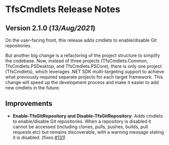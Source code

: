 # TfsCmdlets Release Notes

## Version 2.1.0 (_13/Aug/2021_)

On the user-facing front, this release adds cmdlets to enable/disable Git repositories.

But another big change is a refactoring of the project structure to simplify the codebase. Now, instead of three projects (TfsCmdlets.Common, TfsCmdlets.PSDesktop, and TfsCmdlets.PSCore), there is only one project (TfsCmdlets), which leverages .NET SDK multi-targeting support to achieve what previously required separate projects for each target framework. This change will speed up the development process and make it easier to add new cmdlets in the future.

## Improvements

- **Enable-TfsGitRepository and Disable-TfsGitRepository**: Adds cmdlets to enable/disable Git repositories. When a repository is disabled it cannot be accessed (including clones, pulls, pushes, builds, pull requests etc) but remains discoverable, with a warning message stating it is disabled. (fixes [#131](https://github.com/igoravl/TfsCmdlets/issues/131))
